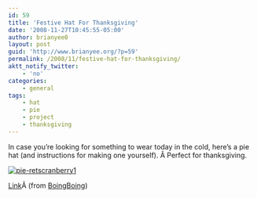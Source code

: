 ```yaml
---
id: 59
title: 'Festive Hat For Thanksgiving'
date: '2008-11-27T10:45:55-05:00'
author: brianyee0
layout: post
guid: 'http://www.brianyee.org/?p=59'
permalink: /2008/11/festive-hat-for-thanksgiving/
aktt_notify_twitter:
    - 'no'
categories:
    - general
tags:
    - hat
    - pie
    - project
    - thanksgiving
---
```


In case you’re looking for something to wear today in the cold, here’s a pie hat (and instructions for making one yourself). Â Perfect for thanksgiving.

[![](https://i0.wp.com/www.brianyee.org/wp-content/uploads/2008/11/pie-retscranberry1.jpg?resize=383%2C400 "pie-retscranberry1")](https://i0.wp.com/www.brianyee.org/wp-content/uploads/2008/11/pie-retscranberry1.jpg)

[Link](http://monstercrochet.blogspot.com/2008/11/holiday-pie-rets.html)Â (from [BoingBoing](http://www.boingboing.net))